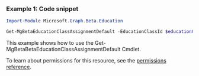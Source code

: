 ### Example 1: Code snippet

```powershellImport-Module Microsoft.Graph.Beta.Education

Get-MgBetaEducationClassAssignmentDefault -EducationClassId $educationClassId
```
This example shows how to use the Get-MgBetaBetaEducationClassAssignmentDefault Cmdlet.
To learn about permissions for this resource, see the [permissions reference](/graph/permissions-reference).

